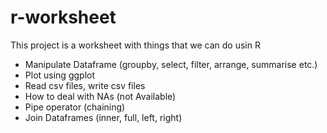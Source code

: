 # r-worksheet

This project is a worksheet with things that we can do usin R
  - Manipulate Dataframe (groupby, select, filter, arrange, summarise etc.)
  - Plot using ggplot
  - Read csv files, write csv files
  - How to deal with NAs (not Available)
  - Pipe operator (chaining)
  - Join Dataframes (inner, full, left, right)
